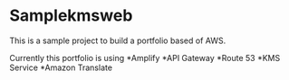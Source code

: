 # Samplekmsweb

This is a sample project to build a portfolio based of AWS. 

Currently this portfolio is using
  *Amplify
  *API Gateway
  *Route 53
  *KMS Service
  *Amazon Translate
